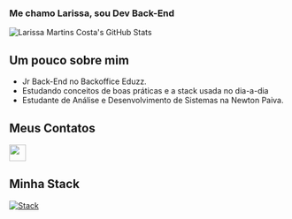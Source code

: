 ### Me chamo Larissa, sou Dev Back-End


![Larissa Martins Costa's GitHub Stats](https://github-readme-stats.vercel.app/api?username=Larissa1222)

## Um pouco sobre mim
- Jr Back-End no Backoffice Eduzz.
- Estudando conceitos de boas práticas e a stack usada no dia-a-dia
- Estudante de Análise e Desenvolvimento de Sistemas na Newton Paiva.

## Meus Contatos

<a href="https://linkedin.com/in/larissa-martins-60314a1aa/" target="_blank"><img src="https://slackmojis.com/emojis/711-linkedin/download" width="30px"></a>

## Minha Stack
[![Stack](https://skills.thijs.gg/icons?i=js,typescript,html,css,react,nodejs,php,docker&theme=light)](https://skills.thijs.gg)
